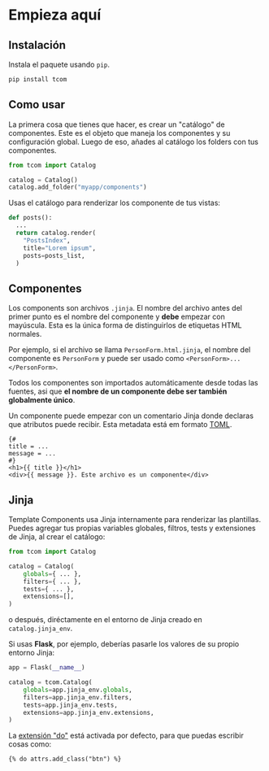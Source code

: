 # Empieza aquí

## Instalación

Instala el paquete usando `pip`.

```bash
pip install tcom
```

## Como usar

La primera cosa que tienes que hacer, es crear un "catálogo" de componentes. Este es el objeto que maneja los componentes y su configuración global. Luego de eso, añades al catálogo los folders con tus componentes.

```python
from tcom import Catalog

catalog = Catalog()
catalog.add_folder("myapp/components")
```

Usas el catálogo para renderizar los componente de tus vistas:

```python
def posts():
  ...
  return catalog.render(
    "PostsIndex",
    title="Lorem ipsum",
    posts=posts_list,
  )

```

## Componentes

Los components son archivos `.jinja`. El nombre del archivo antes del primer punto es el nombre del componente y **debe** empezar con mayúscula. Esta es la única forma de distinguirlos de etiquetas HTML normales.

Por ejemplo, si el archivo se llama `PersonForm.html.jinja`, el nombre del componente es `PersonForm` y puede ser usado como `<PersonForm>...</PersonForm>`.

Todos los componentes son importados automáticamente desde todas las fuentes, asi que **el nombre de un componente debe ser también globalmente único**.

Un componente puede empezar con un comentario Jinja donde declaras que atributos puede recibir. Esta metadata está em formato [TOML](https://toml.io/).

```html+jinja
{#
title = ...
message = ...
#}
<h1>{{ title }}</h1>
<div>{{ message }}. Este archivo es un componente</div>
```

## Jinja

Template Components usa Jinja internamente para renderizar las plantillas. Puedes agregar tus propias variables globales, filtros, tests y extensiones de Jinja, al crear el catálogo:

```python
from tcom import Catalog

catalog = Catalog(
    globals={ ... },
    filters={ ... },
    tests={ ... },
    extensions=[],
)
```

o después, diréctamente en el entorno de Jinja creado en `catalog.jinja_env`.

Si usas **Flask**, por ejemplo, deberías pasarle los valores de su propio entorno Jinja:

```python
app = Flask(__name__)

catalog = tcom.Catalog(
    globals=app.jinja_env.globals,
    filters=app.jinja_env.filters,
    tests=app.jinja_env.tests,
    extensions=app.jinja_env.extensions,
)
```

La [extensión "do"](https://jinja.palletsprojects.com/en/3.0.x/extensions/#expression-statement) está activada por defecto, para que puedas escribir cosas como:

```html+jinja
{% do attrs.add_class("btn") %}
```

